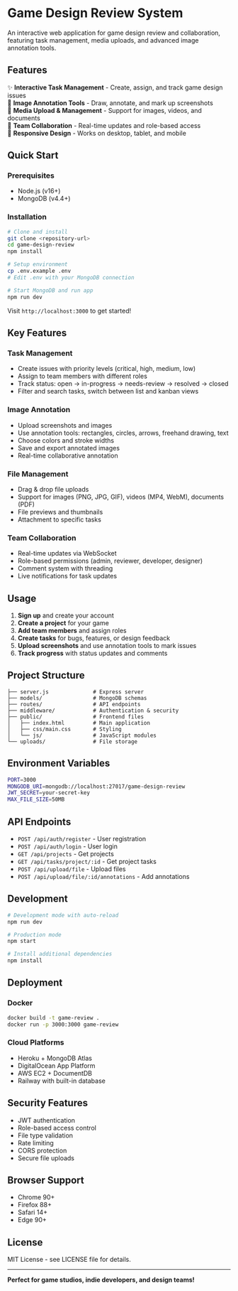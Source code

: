 # Game Design Review System

An interactive web application for game design review and collaboration, featuring task management, media uploads, and advanced image annotation tools.

## Features

✨ **Interactive Task Management** - Create, assign, and track game design issues  
🎨 **Image Annotation Tools** - Draw, annotate, and mark up screenshots  
📁 **Media Upload & Management** - Support for images, videos, and documents  
👥 **Team Collaboration** - Real-time updates and role-based access  
📱 **Responsive Design** - Works on desktop, tablet, and mobile  

## Quick Start

### Prerequisites
- Node.js (v16+)
- MongoDB (v4.4+)

### Installation

```bash
# Clone and install
git clone <repository-url>
cd game-design-review
npm install

# Setup environment
cp .env.example .env
# Edit .env with your MongoDB connection

# Start MongoDB and run app
npm run dev
```

Visit `http://localhost:3000` to get started!

## Key Features

### Task Management
- Create issues with priority levels (critical, high, medium, low)
- Assign to team members with different roles
- Track status: open → in-progress → needs-review → resolved → closed
- Filter and search tasks, switch between list and kanban views

### Image Annotation
- Upload screenshots and images
- Use annotation tools: rectangles, circles, arrows, freehand drawing, text
- Choose colors and stroke widths
- Save and export annotated images
- Real-time collaborative annotation

### File Management
- Drag & drop file uploads
- Support for images (PNG, JPG, GIF), videos (MP4, WebM), documents (PDF)
- File previews and thumbnails
- Attachment to specific tasks

### Team Collaboration
- Real-time updates via WebSocket
- Role-based permissions (admin, reviewer, developer, designer)
- Comment system with threading
- Live notifications for task updates

## Usage

1. **Sign up** and create your account
2. **Create a project** for your game
3. **Add team members** and assign roles
4. **Create tasks** for bugs, features, or design feedback
5. **Upload screenshots** and use annotation tools to mark issues
6. **Track progress** with status updates and comments

## Project Structure

```
├── server.js              # Express server
├── models/                # MongoDB schemas
├── routes/                # API endpoints
├── middleware/            # Authentication & security
├── public/                # Frontend files
│   ├── index.html         # Main application
│   ├── css/main.css       # Styling
│   └── js/                # JavaScript modules
└── uploads/               # File storage
```

## Environment Variables

```bash
PORT=3000
MONGODB_URI=mongodb://localhost:27017/game-design-review
JWT_SECRET=your-secret-key
MAX_FILE_SIZE=50MB
```

## API Endpoints

- `POST /api/auth/register` - User registration
- `POST /api/auth/login` - User login
- `GET /api/projects` - Get projects
- `GET /api/tasks/project/:id` - Get project tasks
- `POST /api/upload/file` - Upload files
- `POST /api/upload/file/:id/annotations` - Add annotations

## Development

```bash
# Development mode with auto-reload
npm run dev

# Production mode
npm start

# Install additional dependencies
npm install
```

## Deployment

### Docker
```bash
docker build -t game-review .
docker run -p 3000:3000 game-review
```

### Cloud Platforms
- Heroku + MongoDB Atlas
- DigitalOcean App Platform
- AWS EC2 + DocumentDB
- Railway with built-in database

## Security Features

- JWT authentication
- Role-based access control
- File type validation
- Rate limiting
- CORS protection
- Secure file uploads

## Browser Support

- Chrome 90+
- Firefox 88+
- Safari 14+
- Edge 90+

## License

MIT License - see LICENSE file for details.

---

**Perfect for game studios, indie developers, and design teams!**